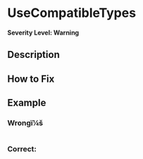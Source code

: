 ﻿# UseCompatibleTypes
**Severity Level: Warning**

## Description

## How to Fix

## Example
### Wrongï¼š
```PowerShell

```

### Correct:
```PowerShell

```
